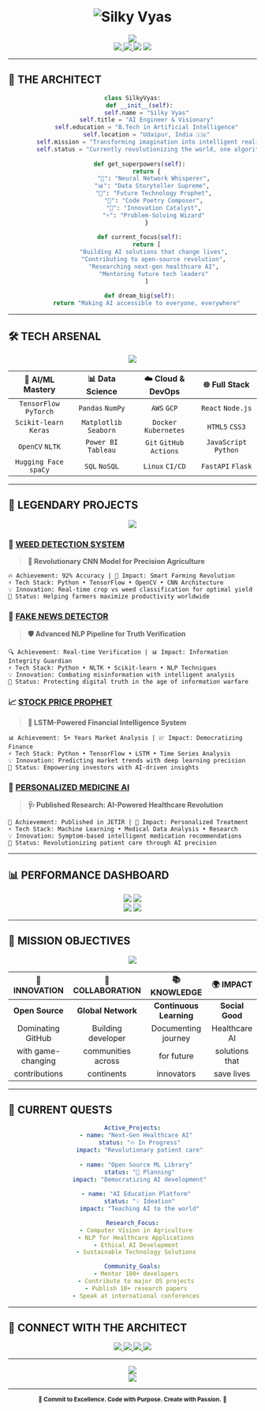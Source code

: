 <!-- Silky Vyas - README.md -->
<div align="center">
  <h1>
    <img src="https://readme-typing-svg.herokuapp.com?font=Orbitron&size=50&duration=3000&pause=1000&color=00D9FF&center=true&vCenter=true&width=800&lines=SILKY+VYAS;AI+ARCHITECT;FUTURE+BUILDER" alt="Silky Vyas" />
  </h1>
</div>

<div align="center">
  <img src="https://readme-typing-svg.herokuapp.com?font=Fira+Code&size=22&duration=2500&pause=1000&color=FF6B6B&center=true&vCenter=true&width=900&lines=🧠+Neural+Network+Whisperer+%7C+Data+Storyteller;🚀+Building+Tomorrow's+Intelligence+Today;💫+Transforming+Ideas+Into+Intelligent+Reality;🔮+Where+Code+Meets+Consciousness;⚡+Pushing+The+Boundaries+Of+Possibility" />
</div>

<div align="center">
  <a href="mailto:vyassilky2004@gmail.com">
    <img src="https://img.shields.io/badge/📧_CONTACT-FF6B6B?style=for-the-badge&logo=gmail&logoColor=white&labelColor=000000" />
  </a>
  <a href="https://github.com/hopessugar">
    <img src="https://img.shields.io/badge/🚀_GITHUB-4ECDC4?style=for-the-badge&logo=github&logoColor=white&labelColor=000000" />
  </a>
  <img src="https://img.shields.io/badge/🌍_UDAIPUR_INDIA-45B7D1?style=for-the-badge&labelColor=000000" />
  <img src="https://komarev.com/ghpvc/?username=hopessugar&style=for-the-badge&color=blueviolet&labelColor=000000" />
</div>

---

## 🎯 **THE ARCHITECT**

<div align="center">

```python
class SilkyVyas:
    def __init__(self):
        self.name = "Silky Vyas"
        self.title = "AI Engineer & Visionary"
        self.education = "B.Tech in Artificial Intelligence"
        self.location = "Udaipur, India 🇮🇳"
        self.mission = "Transforming imagination into intelligent reality"
        self.status = "Currently revolutionizing the world, one algorithm at a time"
        
    def get_superpowers(self):
        return {
            "🧠": "Neural Network Whisperer",
            "📊": "Data Storyteller Supreme", 
            "🔮": "Future Technology Prophet",
            "💫": "Code Poetry Composer",
            "🚀": "Innovation Catalyst",
            "⚡": "Problem-Solving Wizard"
        }
    
    def current_focus(self):
        return [
            "Building AI solutions that change lives",
            "Contributing to open-source revolution",
            "Researching next-gen healthcare AI",
            "Mentoring future tech leaders"
        ]
    
    def dream_big(self):
        return "Making AI accessible to everyone, everywhere"
```

</div>

---

## 🛠️ **TECH ARSENAL**

<div align="center">
  <img src="https://skillicons.dev/icons?i=python,tensorflow,pytorch,opencv,sklearn,pandas,numpy,jupyter,vscode,git,github,mysql,postgresql,mongodb,aws,gcp,docker,linux,html,css,js,react,nodejs,cpp,r&theme=dark&perline=10" />
</div>

<div align="center">
  
| **🧠 AI/ML Mastery** | **📊 Data Science** | **☁️ Cloud & DevOps** | **🌐 Full Stack** |
|:---:|:---:|:---:|:---:|
| `TensorFlow` `PyTorch` | `Pandas` `NumPy` | `AWS` `GCP` | `React` `Node.js` |
| `Scikit-learn` `Keras` | `Matplotlib` `Seaborn` | `Docker` `Kubernetes` | `HTML5` `CSS3` |
| `OpenCV` `NLTK` | `Power BI` `Tableau` | `Git` `GitHub Actions` | `JavaScript` `Python` |
| `Hugging Face` `spaCy` | `SQL` `NoSQL` | `Linux` `CI/CD` | `FastAPI` `Flask` |

</div>

---

## 🚀 **LEGENDARY PROJECTS**

<div align="center">
  <img src="https://readme-typing-svg.herokuapp.com?font=Orbitron&size=20&duration=3000&pause=1000&color=00D9FF&center=true&vCenter=true&width=600&lines=Projects+That+Change+The+World" />
</div>

### 🌿 **[WEED DETECTION SYSTEM](https://github.com/hopessugar/weed_detection.git)**
> **🎯 Revolutionary CNN Model for Precision Agriculture**
```
🔥 Achievement: 92% Accuracy | 🌱 Impact: Smart Farming Revolution
⚡ Tech Stack: Python • TensorFlow • OpenCV • CNN Architecture
💡 Innovation: Real-time crop vs weed classification for optimal yield
🚀 Status: Helping farmers maximize productivity worldwide
```

### 📰 **[FAKE NEWS DETECTOR](https://github.com/hopessugar/fake_news_detection.git)**
> **🛡️ Advanced NLP Pipeline for Truth Verification**
```
🔍 Achievement: Real-time Verification | 📊 Impact: Information Integrity Guardian
⚡ Tech Stack: Python • NLTK • Scikit-learn • NLP Techniques
💡 Innovation: Combating misinformation with intelligent analysis
🚀 Status: Protecting digital truth in the age of information warfare
```

### 📈 **[STOCK PRICE PROPHET](https://github.com/hopessugar/stock_price_detection.git)**
> **🔮 LSTM-Powered Financial Intelligence System**
```
📊 Achievement: 5+ Years Market Analysis | 💹 Impact: Democratizing Finance
⚡ Tech Stack: Python • TensorFlow • LSTM • Time Series Analysis
💡 Innovation: Predicting market trends with deep learning precision
🚀 Status: Empowering investors with AI-driven insights
```

### 💊 **[PERSONALIZED MEDICINE AI](https://www.jetir.org/view?paper=JETIRGW06026)**
> **🩺 Published Research: AI-Powered Healthcare Revolution**
```
🔬 Achievement: Published in JETIR | 💊 Impact: Personalized Treatment
⚡ Tech Stack: Machine Learning • Medical Data Analysis • Research
💡 Innovation: Symptom-based intelligent medication recommendations
🚀 Status: Revolutionizing patient care through AI precision
```

---

## 📊 **PERFORMANCE DASHBOARD**

<div align="center">
  <img src="https://github-readme-stats.vercel.app/api?username=hopessugar&show_icons=true&theme=tokyonight&hide_border=true&bg_color=0D1117&title_color=00D9FF&icon_color=00D9FF&text_color=FFFFFF&border_radius=15&card_width=400" />
  <img src="https://github-readme-streak-stats.herokuapp.com?user=hopessugar&theme=tokyonight&hide_border=true&background=0D1117&ring=00D9FF&fire=FF6B6B&currStreakLabel=00D9FF&border_radius=15&card_width=400" />
</div>

<div align="center">
  <img src="https://github-readme-stats.vercel.app/api/top-langs/?username=hopessugar&layout=compact&theme=tokyonight&hide_border=true&bg_color=0D1117&title_color=00D9FF&text_color=FFFFFF&border_radius=15&card_width=400" />
  <img src="https://github-readme-activity-graph.vercel.app/graph?username=hopessugar&bg_color=0D1117&color=00D9FF&line=FF6B6B&point=FFFFFF&area=true&hide_border=true&border_radius=15&custom_title=Contribution%20Journey" />
</div>

---

## 🎯 **MISSION OBJECTIVES**

<div align="center">
  <img src="https://readme-typing-svg.herokuapp.com?font=Orbitron&size=18&duration=3000&pause=1000&color=FF6B6B&center=true&vCenter=true&width=600&lines=Building+The+Future%2C+One+Algorithm+At+A+Time" />
</div>

<div align="center">
  
| 🚀 **INNOVATION** | 🤝 **COLLABORATION** | 📚 **KNOWLEDGE** | 🌍 **IMPACT** |
|:---:|:---:|:---:|:---:|
| **Open Source** | **Global Network** | **Continuous Learning** | **Social Good** |
| Dominating GitHub | Building developer | Documenting journey | Healthcare AI |
| with game-changing | communities across | for future | solutions that |
| contributions | continents | innovators | save lives |

</div>

---

## 🌟 **CURRENT QUESTS**

<div align="center">

```yaml
Active_Projects:
  - name: "Next-Gen Healthcare AI"
    status: "🔥 In Progress"
    impact: "Revolutionary patient care"
    
  - name: "Open Source ML Library"
    status: "🚀 Planning"
    impact: "Democratizing AI development"
    
  - name: "AI Education Platform"
    status: "💡 Ideation"
    impact: "Teaching AI to the world"

Research_Focus:
  - Computer Vision in Agriculture
  - NLP for Healthcare Applications
  - Ethical AI Development
  - Sustainable Technology Solutions

Community_Goals:
  - Mentor 100+ developers
  - Contribute to major OS projects
  - Publish 10+ research papers
  - Speak at international conferences
```

</div>

---

## 💬 **CONNECT WITH THE ARCHITECT**

<div align="center">
  <a href="mailto:vyassilky2004@gmail.com">
    <img src="https://img.shields.io/badge/📧_Email_The_Visionary-FF6B6B?style=for-the-badge&logo=gmail&logoColor=white&labelColor=000000" />
  </a>
  <a href="https://github.com/hopessugar">
    <img src="https://img.shields.io/badge/🚀_GitHub_Universe-4ECDC4?style=for-the-badge&logo=github&logoColor=white&labelColor=000000" />
  </a>
  <a href="https://linkedin.com/in/silky-vyas">
    <img src="https://img.shields.io/badge/💼_LinkedIn_Network-0077B5?style=for-the-badge&logo=linkedin&logoColor=white&labelColor=000000" />
  </a>
  <a href="https://twitter.com/silkyvyas">
    <img src="https://img.shields.io/badge/🐦_Twitter_Thoughts-1DA1F2?style=for-the-badge&logo=twitter&logoColor=white&labelColor=000000" />
  </a>
</div>

---

<div align="center">
  <img src="https://readme-typing-svg.herokuapp.com?font=Orbitron&size=25&duration=3000&pause=1000&color=00D9FF&center=true&vCenter=true&width=800&lines=Thanks+For+Visiting+My+Digital+Universe!;Let's+Build+The+Future+Together!;The+Best+Is+Yet+To+Come...;Stay+Curious%2C+Stay+Innovative!;Code+%7C+Create+%7C+Inspire" />
</div>

<div align="center">
  <img src="https://readme-typing-svg.herokuapp.com?font=Fira+Code&size=14&duration=4000&pause=2000&color=888888&center=true&vCenter=true&width=600&lines=Crafted+with+❤️+by+Silky+Vyas;Architecting+Tomorrow's+Intelligence;Making+AI+Dreams+Reality" />
</div>

---

<div align="center">
  <sub>🌟 <strong>Commit to Excellence. Code with Purpose. Create with Passion.</strong> 🌟</sub>
</div>

